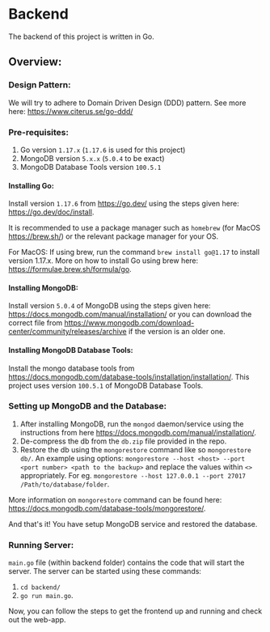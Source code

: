 # Backend

The backend of this project is written in Go.

## Overview:

### Design Pattern: 
We will try to adhere to Domain Driven Design (DDD) pattern.
See more here: <https://www.citerus.se/go-ddd/>

### Pre-requisites:
1. Go version `1.17.x` (`1.17.6` is used for this project)
2. MongoDB version `5.x.x` (`5.0.4` to be exact)
3. MongoDB Database Tools version `100.5.1`

#### Installing Go:
Install version `1.17.6` from <https://go.dev/> using the steps given here: <https://go.dev/doc/install>.

It is recommended to use a package manager such as `homebrew` (for MacOS <https://brew.sh/>) or the relevant package manager for your OS.

For MacOS: If using brew, run the command `brew install go@1.17` to install version 1.17.x. More on how to install Go using brew here: <https://formulae.brew.sh/formula/go>.

#### Installing MongoDB:
Install version `5.0.4` of MongoDB using the steps given here: <https://docs.mongodb.com/manual/installation/> or you can download the correct file from <https://www.mongodb.com/download-center/community/releases/archive> if the version is an older one.

#### Installing MongoDB Database Tools:
Install the mongo database tools from <https://docs.mongodb.com/database-tools/installation/installation/>. This project uses version `100.5.1` of MongoDB Database Tools.

### Setting up MongoDB and the Database:
1. After installing MongoDB, run the `mongod` daemon/service using the instructions from here <https://docs.mongodb.com/manual/installation/>.
2. De-compress the db from the `db.zip` file provided in the repo.
3. Restore the db using the `mongorestore` command like so `mongorestore db/`. An example using options: `mongorestore --host <host> --port <port number> <path to the backup>` and replace the values within `<>` appropriately. For eg. `mongorestore --host 127.0.0.1 --port 27017 /Path/to/database/folder`.

More information on `mongorestore` command can be found here: <https://docs.mongodb.com/database-tools/mongorestore/>.

And that's it! You have setup MongoDB service and restored the database.

### Running Server:
`main.go` file (within backend folder) contains the code that will start the server. The server can be started using these commands: 
1. `cd backend/`
2. `go run main.go`.

Now, you can follow the steps to get the frontend up and running and check out the web-app.